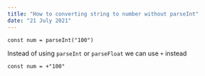 ```yaml
---
title: "How to converting string to number without parseInt"
date: "21 July 2021"
---
```


```
const num = parseInt("100")
```

Instead of using `parseInt` or `parseFloat` we can use `+` instead

```
const num = +"100"
```
